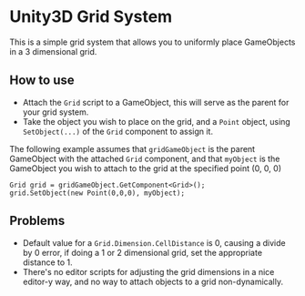 ﻿# Unity3D Grid System
This is a simple grid system that allows you to uniformly place GameObjects in a 3 dimensional grid.
## How to use
* Attach the `Grid` script to a GameObject, this will serve as the parent for your grid system.
* Take the object you wish to place on the grid, and a `Point` object, using `SetObject(...)` of the `Grid` component to assign it.

The following example assumes that `gridGameObject` is the parent GameObject with the attached `Grid` component, and that `myObject` is the GameObject you wish to attach to the grid at the specified point (0, 0, 0)
```
Grid grid = gridGameObject.GetComponent<Grid>();
grid.SetObject(new Point(0,0,0), myObject);
```
## Problems
* Default value for a `Grid.Dimension.CellDistance` is 0, causing a divide by 0 error, if doing a 1 or 2 dimensional grid, set the appropriate distance to 1.
* There's no editor scripts for adjusting the grid dimensions in a nice editor-y way, and no way to attach objects to a grid non-dynamically.
